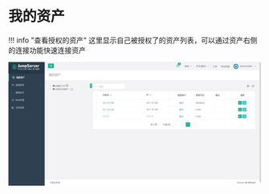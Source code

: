 # 我的资产

!!! info "查看授权的资产"
    这里显示自己被授权了的资产列表，可以通过资产右侧的连接功能快速连接资产

![我的资产](../../img/user_assets_user-asset_list.jpg)
